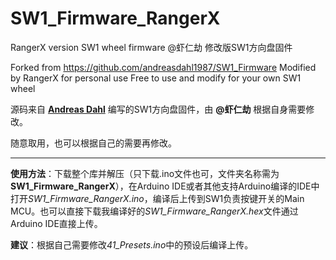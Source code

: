 # SW1_Firmware_RangerX
 RangerX version SW1 wheel firmware
 @虾仁劫 修改版SW1方向盘固件

 Forked from https://github.com/andreasdahl1987/SW1_Firmware
 Modified by RangerX for personal use
 Free to use and modify for your own SW1 wheel

 源码来自 [**Andreas Dahl**](https://www.dahldesign.eu/) 编写的SW1方向盘固件，由 **@虾仁劫** 根据自身需要修改。

 随意取用，也可以根据自己的需要再修改。
 ***
 **使用方法**：下载整个库并解压（只下载.ino文件也可，文件夹名称需为**SW1_Firmware_RangerX**），在Arduino IDE或者其他支持Arduino编译的IDE中打开*SW1_Firmware_RangerX.ino*，编译后上传到SW1负责按键开关的Main MCU。也可以直接下载我编译好的*SW1_Firmware_RangerX.hex*文件通过Arduino IDE直接上传。
 
 **建议**：根据自己需要修改*41_Presets.ino*中的预设后编译上传。